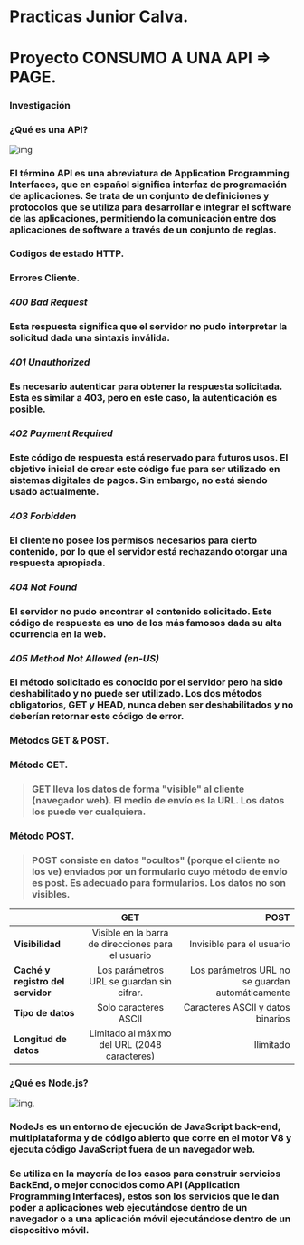 # Practicas Junior Calva.
# Proyecto CONSUMO A UNA API => PAGE.
### Investigación
### **¿Qué es una API?**
![img](https://cdn.create.vista.com/api/media/small/464117532/stock-photo-api-application-programming-interface-software)
### El término API es una abreviatura de Application Programming Interfaces, que en español significa interfaz de programación de aplicaciones. Se trata de un conjunto de definiciones y protocolos que se utiliza para desarrollar e integrar el software de las aplicaciones, permitiendo la comunicación entre dos aplicaciones de software a través de un conjunto de reglas.

### **Codigos de estado HTTP.**
### Errores Cliente.
### *400 Bad Request*
### Esta respuesta significa que el servidor no pudo interpretar la solicitud dada una sintaxis inválida.
### *401 Unauthorized*
### Es necesario autenticar para obtener la respuesta solicitada. Esta es similar a 403, pero en este caso, la autenticación es posible.
### *402 Payment Required*
### Este código de respuesta está reservado para futuros usos. El objetivo inicial de crear este código fue para ser utilizado en sistemas digitales de pagos. Sin embargo, no está siendo usado actualmente.
### *403 Forbidden*
### El cliente no posee los permisos necesarios para cierto contenido, por lo que el servidor está rechazando otorgar una respuesta apropiada.
### *404 Not Found*
### El servidor no pudo encontrar el contenido solicitado. Este código de respuesta es uno de los más famosos dada su alta ocurrencia en la web.
### *405 Method Not Allowed (en-US)*
### El método solicitado es conocido por el servidor pero ha sido deshabilitado y no puede ser utilizado. Los dos métodos obligatorios, GET y HEAD, nunca deben ser deshabilitados y no deberían retornar este código de error.
### **Métodos GET & POST.**
### Método GET.
> ### GET lleva los datos de forma "visible" al cliente (navegador web). El medio de envío es la URL. Los datos los puede ver cualquiera.

### Método POST.

> ### POST consiste en datos "ocultos" (porque el cliente no los ve) enviados por un formulario cuyo método de envío es post. Es adecuado para formularios. Los datos no son visibles.
|  | GET| POST |
| :---         |     :---:      |          ---: |
| **Visibilidad**		  | Visible en la barra de direcciones para el usuario   | Invisible para el usuario  |
| **Caché y registro del servidor**     |Los parámetros URL se guardan sin cifrar.       | Los parámetros URL no se guardan automáticamente    |
| **Tipo de datos**     | Solo caracteres ASCII      | Caracteres ASCII y datos binarios     |
| **Longitud de datos**    | Limitado al máximo del URL (2048 caracteres)       | Ilimitado    |
### **¿Qué  es Node.js?**
![img](https://upload.wikimedia.org/wikipedia/commons/thumb/d/d9/Node.js_logo.svg/1200px-Node.js_logo.svg.png).

### **NodeJs** es un entorno de ejecución de JavaScript back-end, multiplataforma y de código abierto que corre en el motor V8 y ejecuta código JavaScript fuera de un navegador web.

 

### Se utiliza en la mayoría de los casos para construir servicios BackEnd, o mejor conocidos como API (Application Programming Interfaces), estos son los servicios que le dan poder a aplicaciones web ejecutándose dentro de un navegador o a una aplicación móvil ejecutándose dentro de un dispositivo móvil.
